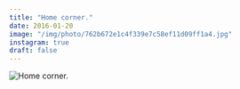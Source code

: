 ```yaml
---
title: "Home corner."
date: 2016-01-20
image: "/img/photo/762b672e1c4f339e7c58ef11d09ff1a4.jpg"
instagram: true
draft: false
---
```


![Home corner.](/img/photo/762b672e1c4f339e7c58ef11d09ff1a4.jpg)
